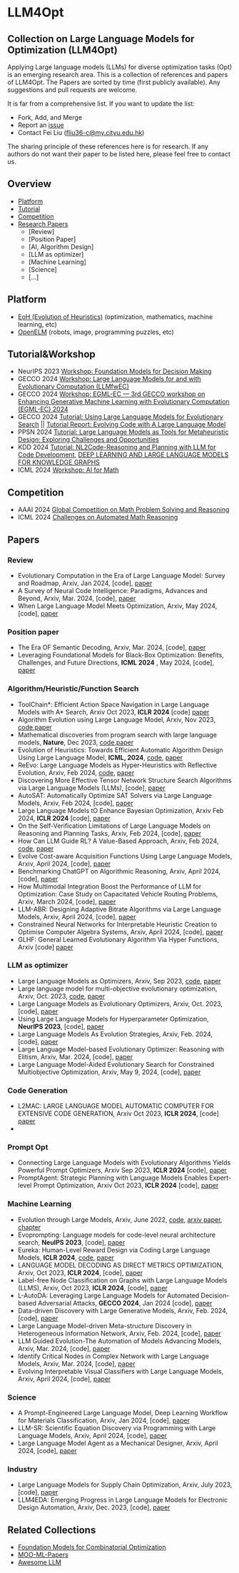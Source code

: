 # LLM4Opt
## Collection on Large Language Models for Optimization (LLM4Opt)

Applying Large language models (LLMs) for diverse optimization tasks (Opt) is an emerging research area. This is a collection of references and papers of LLM4Opt. The Papers are sorted by time (first publicly available). Any suggestions and pull requests are welcome.

It is far from a comprehensive list. If you want to update the list:

+ Fork, Add, and Merge
+ Report an [issue](https://github.com/FeiLiu36/LLM4Opt/issues)
+ Contact Fei Liu (fliu36-c@my.cityu.edu.hk)
  
The sharing principle of these references here is for research. If any authors do not want their paper to be listed here, please feel free to contact us.

## Overview
* [Platform](https://github.com/FeiLiu36/LLM4Opt#Platform)
* [Tutorial](https://github.com/FeiLiu36/LLM4Opt#Tutorial&Workshop)
* [Competition](https://github.com/FeiLiu36/LLM4Opt#Competition)
* [Research Papers](https://github.com/FeiLiu36/LLM4Opt#Papers)
  * [Review]
  * [Position Paper]
  * [AI, Algorithm Design]
  * [LLM as optimizer]
  * [Machine Learning]
  * [Science]
  * [...]
 
## Platform
+ [EoH (Evolution of Heuristics)](https://github.com/FeiLiu36/EoH) (optimization, mathematics, machine learning, etc)
+ [OpenELM](https://github.com/CarperAI/OpenELM) (robots, image, programming puzzles, etc)

## Tutorial&Workshop
+ NeurIPS 2023 [Workshop: Foundation Models for Decision Making](https://nips.cc/virtual/2023/workshop/66525)
+ GECCO 2024 [Workshop: Large Language Models for and with Evolutionary Computation (LLMfwEC)](https://sites.google.com/view/llmfwec-2024)
+ GECCO 2024 [Workshop: EGML-EC — 3rd GECCO workshop on Enhancing Generative Machine Learning with Evolutionary Computation (EGML-EC) 2024](https://sites.google.com/view/egml-ec2024)
+ GECCO 2024 [Tutorial: Using Large Language Models for Evolutionary Search](https://gecco-2024.sigevo.org/Tutorials) || [Tutorial Report: Evolving Code with A Large Language Model](https://arxiv.org/pdf/2401.07102)
+ PPSN 2024 [Tutorial: Large Language Models as Tools for Metaheuristic Design: Exploring Challenges and Opportunities](https://ppsn2024.fh-ooe.at/program/)
+ KDD 2024 [Tutorial: NL2Code-Reasoning and Planning with LLM for Code Development](https://kdd2024.kdd.org/workshops/), [DEEP LEARNING AND LARGE LANGUAGE MODELS FOR KNOWLEDGE GRAPHS](https://genetasefa.github.io/dl4kg2024/)
+ ICML 2024 [Workshop: AI for Math](https://sites.google.com/view/ai4mathworkshopicml2024)

## Competition
+ AAAI 2024 [Global Competition on Math Problem Solving and Reasoning](https://ai4ed.cc/competitions/aaai2024competition)
+ ICML 2024 [Challenges on Automated Math Reasoning](https://sites.google.com/view/ai4mathworkshopicml2024/challenges)

## Papers
### Review
+ Evolutionary Computation in the Era of Large Language Model: Survey and Roadmap, Arxiv, Jan 2024, [code], [paper](https://arxiv.org/abs/2401.10034)
+ A Survey of Neural Code Intelligence: Paradigms, Advances and Beyond, Arxiv, Mar. 2024, [code], [paper](https://arxiv.org/abs/2403.14734)
+ When Large Language Model Meets Optimization, Arxiv, May 2024, [code], [paper](http://www.arxiv.org/pdf/2405.10098)

### Position paper
+ The Era OF Semantic Decoding, Arxiv, Mar. 2024, [code], [paper](https://arxiv.org/pdf/2403.14562)
+ Leveraging Foundational Models for Black-Box Optimization: Benefits, Challenges, and Future Directions, **ICML 2024** , May 2024, [code], [paper](https://arxiv.org/abs/2405.03547)

### Algorithm/Heuristic/Function Search
+ ToolChain*: Efficient Action Space Navigation in Large Language Models with A* Search, Arxiv Oct 2023, **ICLR 2024** [code] [paper](https://arxiv.org/abs/2310.13227)
+ Algorithm Evolution using Large Language Model, Arxiv, Nov 2023, [code](https://github.com/FeiLiu36/eoh),[paper](https://arxiv.org/abs/2311.15249) 
+ Mathematical discoveries from program search with large language models, **Nature**, Dec 2023, [code](https://github.com/google-deepmind/funsearch),[paper](https://www.nature.com/articles/s41586-023-06924-6)
+ Evolution of Heuristics: Towards Efficient Automatic Algorithm Design Using Large Language Model, **ICML, 2024**, [code](https://github.com/FeiLiu36/EoH), [paper](https://arxiv.org/abs/2401.02051)
+ ReEvo: Large Language Models as Hyper-Heuristics with Reflective Evolution, Arxiv, Feb 2024, [code](https://github.com/ai4co/LLM-as-HH), [paper](https://arxiv.org/abs/2402.01145)
+ Discovering More Effective Tensor Network Structure Search Algorithms via Large Language Models (LLMs), [code], [paper](https://arxiv.org/abs/2402.02456)
+ AutoSAT: Automatically Optimize SAT Solvers via Large Language Models, Arxiv, Feb 2024, [code], [paper](https://arxiv.org/abs/2402.10705)
+ Large Language Models tO Enhance Bayesian Optimization, Arxiv Feb 2024, **ICLR 2024** [code], [paper](https://openreview.net/pdf?id=OOxotBmGol)
+ On the Self-Verification Limitations of Large Language Models on Reasoning and Planning Tasks, Arxiv, Feb 2024, [code], [paper](https://arxiv.org/abs/2402.08115)
+ How Can LLM Guide RL? A Value-Based Approach, Arxiv, Feb 2024, [code](https://github.com/agentification/Language-Integrated-VI), [paper](https://arxiv.org/abs/2402.16181)
+ Evolve Cost-aware Acquisition Functions Using Large Language Models, Arxiv, April 2024, [code], [paper](https://arxiv.org/abs/2404.16906)
+ Benchmarking ChatGPT on Algorithmic Reasoning, Arxiv, April 2024, [code], [paper](https://arxiv.org/abs/2404.03441)
+ How Multimodal Integration Boost the Performance of LLM for Optimization: Case Study on Capacitated Vehicle Routing Problems, Arxiv, March 2024, [code], [paper](https://arxiv.org/abs/2403.01757)
+ LLM-ABR: Designing Adaptive Bitrate Algorithms via Large Language Models, Arxiv, April 2024, [code], [paper](https://arxiv.org/abs/2404.01617)
+ Constrained Neural Networks for Interpretable Heuristic Creation to Optimise Computer Algebra Systems, Arxiv, April 2024, [code], [paper](https://arxiv.org/abs/2404.17508)
+ GLHF: General Learned Evolutionary Algorithm Via Hyper Functions, Arxiv [code] [paper](https://arxiv.org/pdf/2405.03728)



### LLM as optimizer
+ Large Language Models as Optimizers, Arxiv, Sep 2023, [code](https://github.com/google-deepmind/opro), [paper](https://arxiv.org/abs/2309.03409)
+ Large language model for multi-objective evolutionary optimization, Arxiv, Oct. 2023, [code](https://github.com/FeiLiu36/LLM4MOEA), [paper](https://arxiv.org/abs/2310.12541)
+ Large Language Models as Evolutionary Optimizers, Arxiv, Oct. 2023, [code], [paper](https://arxiv.org/abs/2310.19046)
+ Using Large Language Models for Hyperparameter Optimization, **NeurIPS 2023**, [code], [paper](https://arxiv.org/abs/2312.04528)
+ Large Language Models As Evolution Strategies, Arxiv, Feb. 2024, [code], [paper](https://arxiv.org/abs/2402.18381)
+ Large Language Model-based Evolutionary Optimizer: Reasoning with Elitism, Arxiv, Mar. 2024, [code], [paper](https://arxiv.org/abs/2403.02054)
+ Large Language Model-Aided Evolutionary Search for Constrained Multiobjective Optimization, Arxiv, May 9, 2024, [code], [paper](https://arxiv.org/pdf/2401.03038)

### Code Generation
+ L2MAC: LARGE LANGUAGE MODEL AUTOMATIC COMPUTER FOR EXTENSIVE CODE GENERATION, Arxiv Oct 2023, **ICLR 2024**, [code] [paper](https://arxiv.org/abs/2310.02003)
+ 


### Prompt Opt
+ Connecting Large Language Models with Evolutionary Algorithms Yields Powerful Prompt Optimizers, Arxiv Sep 2023, **ICLR 2024** [code], [paper](https://arxiv.org/abs/2309.03409)
+ PromptAgent: Strategic Planning with Language Models Enables Expert-level Prompt Optimization, Arxiv Oct 2023, **ICLR 2024** [code], [paper](https://arxiv.org/abs/2310.16427)

### Machine Learning
+ Evolution through Large Models, Arxiv, June 2022, [code](https://github.com/CarperAI/OpenELM), [arxiv paper](https://arxiv.org/abs/2206.08896), [chapter](https://link.springer.com/chapter/10.1007/978-981-99-3814-8_11)
+ Evoprompting: Language models for code-level neural architecture search, **NeuIPS 2023**, [code], [paper](https://proceedings.neurips.cc/paper_files/paper/2023/file/184c1e18d00d7752805324da48ad25be-Paper-Conference.pdf)
+ Eureka: Human-Level Reward Design via Coding Large Language Models, **ICLR 2024**, [code](https://github.com/eureka-research/Eureka), [paper](https://arxiv.org/abs/2310.12931)
+ LANGUAGE MODEL DECODING AS DIRECT METRICS OPTIMIZATION, Arxiv, Oct 2023, **ICLR 2024**, [code], [paper](https://arxiv.org/abs/2310.01041)
+ Label-free Node Classification on Graphs with Large Language Models (LLMS), Arxiv, Oct 2023, **ICLR 2024**, [code], [paper](https://arxiv.org/abs/2310.04668)
+ L-AutoDA: Leveraging Large Language Models for Automated Decision-based Adversarial Attacks, **GECCO 2024**, Jan 2024 [code], [paper](https://arxiv.org/abs/2401.15335)
+ Data-driven Discovery with Large Generative Models, Arxiv, Feb. 2024, [code], [paper](https://arxiv.org/abs/2402.13610)
+ Large Language Model-driven Meta-structure Discovery in Heterogeneous Information Network, Arxiv, Feb. 2024, [code], [paper](https://arxiv.org/abs/2402.11518)
+ LLM Guided Evolution-The Automation of Models Advancing Models, Arxiv, Mar. 2024, [code], [paper](https://arxiv.org/pdf/2403.11446)
+ Identify Critical Nodes in Complex Network with Large Language Models, Arxiv, Mar. 2024, [code], [paper](https://arxiv.org/abs/2403.03962)
+ Evolving Interpretable Visual Classifiers with Large Language Models, Arxiv, April 2024, [code], [paper](https://arxiv.org/abs/2404.09941)



### Science
+ A Prompt-Engineered Large Language Model, Deep Learning Workflow for Materials Classification, Arxiv, Jan 2024, [code], [paper](https://arxiv.org/abs/2401.17788)
+ LLM-SR: Scientific Equation Discovery via Programming with Large Language Models, Arxiv, April 2024, [code], [paper](https://arxiv.org/pdf/2404.18400)
+ Large Language Model Agent as a Mechanical Designer, Arxiv, April 2024, [code], [paper](https://arxiv.org/abs/2404.17525)

### Industry
+ Large Language Models for Supply Chain Optimization, Arxiv, July 2023, [code], [paper](https://arxiv.org/abs/2307.03875)
+ LLM4EDA: Emerging Progress in Large Language Models for Electronic Design Automation, Arxiv, Dec. 2023, [code], [paper](https://arxiv.org/abs/2401.12224)


## Related Collections
+ [Foundation Models for Combinatorial Optimization](https://github.com/ai4co/awesome-fm4co)
+ [MOO-ML-Papers](https://github.com/xzhang2523/awesome-moo-ml-papers)
+ [Awesome LLM](https://github.com/Hannibal046/Awesome-LLM)

